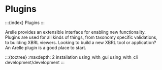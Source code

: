 # Plugins

:::{index} Plugins
:::

Arelle provides an extensible interface for enabling new functionality.
Plugins are used for all kinds of things, from taxonomy specific validations, to building XBRL viewers.
Looking to build a new XBRL tool or application? An Arelle plugin is a good place to start.

:::{toctree}
:maxdepth: 2
installation
using_with_gui
using_with_cli
development/development
:::
